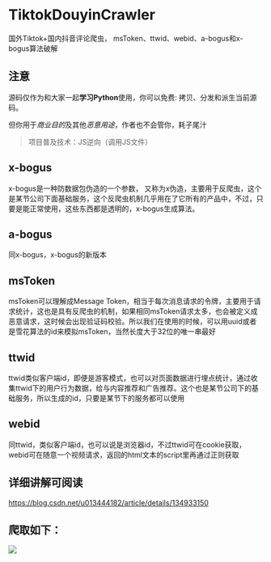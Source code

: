 # TiktokDouyinCrawler
国外Tiktok+国内抖音评论爬虫，
msToken、ttwid、webid、a-bogus和x-bogus算法破解

## 注意
源码仅作为和大家一起**学习Python**使用，你可以免费: 拷贝、分发和派生当前源码。

但你用于*商业目的*及其他*恶意用途*，作者也不会管你，耗子尾汁

> 项目普及技术：JS逆向（调用JS文件）

## x-bogus
x-bogus是一种防数据包伪造的一个参数， 又称为x伪造，主要用于反爬虫，这个是某节公司下面基础服务，这个反爬虫机制几乎用在了它所有的产品中，不过，只要是能正常使用，这些东西都是透明的，x-bogus生成算法。

## a-bogus
同x-bogus，x-bogus的新版本

## msToken
msToken可以理解成Message Token，相当于每次消息请求的令牌，主要用于请求统计，这也是具有反爬虫的机制，如果相同msToken请求太多，也会被定义成恶意请求，这时候会出现验证码校验。所以我们在使用的时候，可以用uuid或者是雪花算法的id来模拟msToken，当然长度大于32位的唯一串最好

## ttwid
ttwid类似客户端id，即便是游客模式，也可以对页面数据进行埋点统计，通过收集ttwid下的用户行为数据，给与内容推荐和广告推荐。这个也是某节公司下的基础服务，所以生成的id，只要是某节下的服务都可以使用

## webid
同ttwid，类似客户端id，也可以说是浏览器id，不过ttwid可在cookie获取，webid可在随意一个视频请求，返回的html文本的script里再通过正则获取

## 详细讲解可阅读
https://blog.csdn.net/u013444182/article/details/134933150

## 爬取如下：
<img src="https://raw.githubusercontent.com/NearHuiwen/TiktokDouyinCrawler/main/img/img1.png">


